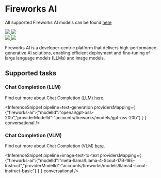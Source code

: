 <!---
WARNING

This markdown file has been generated from a script. Please do not edit it directly.

### Template

If you want to update the content related to fireworks-ai's description, please edit the template file under `https://github.com/huggingface/hub-docs/tree/main/scripts/inference-providers/templates/providers/fireworks-ai.handlebars`.

### Logos

If you want to update fireworks-ai's logo, upload a file by opening a PR on https://huggingface.co/datasets/huggingface/documentation-images/tree/main/inference-providers/logos. Ping @wauplin and @celinah on the PR to let them know you uploaded a new logo.
Logos must be in .png format and be named `fireworks-ai-light.png` and `fireworks-ai-dark.png`. Visit https://huggingface.co/settings/theme to switch between light and dark mode and check that the logos are displayed correctly.

### Generation script

For more details, check out the `generate.ts` script: https://github.com/huggingface/hub-docs/blob/main/scripts/inference-providers/scripts/generate.ts.
--->

# Fireworks AI

<Tip>

All supported Fireworks AI models can be found [here](https://huggingface.co/models?inference_provider=fireworks-ai&sort=trending)

</Tip>

<div class="flex justify-center">
    <a href="https://fireworks.ai/" target="_blank">
        <img class="block dark:hidden" src="https://huggingface.co/datasets/huggingface/documentation-images/resolve/main/inference-providers/logos/fireworks-ai-light.png"/>
        <img class="hidden dark:block" src="https://huggingface.co/datasets/huggingface/documentation-images/resolve/main/inference-providers/logos/fireworks-ai-dark.png"/>
    </a>
</div>

<div class="flex">
    <a href="https://huggingface.co/fireworks-ai" target="_blank">
        <img class="block dark:hidden" src="https://huggingface.co/datasets/huggingface/badges/resolve/main/follow-us-on-hf-lg.svg"/>
        <img class="hidden dark:block" src="https://huggingface.co/datasets/huggingface/badges/resolve/main/follow-us-on-hf-lg-dark.svg"/>
    </a>
</div>

Fireworks AI is a developer-centric platform that delivers high-performance generative AI solutions, enabling efficient deployment and fine-tuning of large language models (LLMs) and image models.
## Supported tasks


### Chat Completion (LLM)

Find out more about Chat Completion (LLM) [here](../tasks/chat-completion).

<InferenceSnippet
    pipeline=text-generation
    providersMapping={ {"fireworks-ai":{"modelId":"openai/gpt-oss-20b","providerModelId":"accounts/fireworks/models/gpt-oss-20b"} } }
conversational />


### Chat Completion (VLM)

Find out more about Chat Completion (VLM) [here](../tasks/chat-completion).

<InferenceSnippet
    pipeline=image-text-to-text
    providersMapping={ {"fireworks-ai":{"modelId":"meta-llama/Llama-4-Scout-17B-16E-Instruct","providerModelId":"accounts/fireworks/models/llama4-scout-instruct-basic"} } }
conversational />


